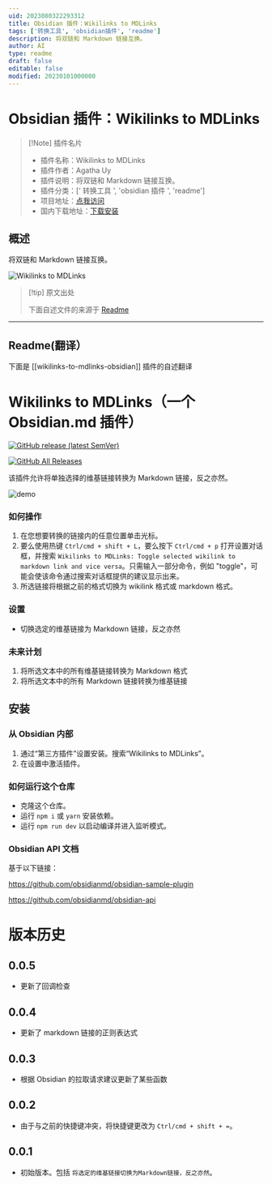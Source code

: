 ```yaml
---
uid: 2023080322293312
title: Obsidian 插件：Wikilinks to MDLinks
tags: ['转换工具', 'obsidian插件', 'readme']
description: 将双链和 Markdown 链接互换。
author: AI
type: readme
draft: false
editable: false
modified: 20230101000000
---
```


# Obsidian 插件：Wikilinks to MDLinks

> [!Note] 插件名片
> - 插件名称：Wikilinks to MDLinks
> - 插件作者：Agatha Uy
> - 插件说明：将双链和 Markdown 链接互换。
> - 插件分类：[' 转换工具 ', 'obsidian 插件 ', 'readme']
> - 项目地址：[点我访问](https://github.com/agathauy/wikilinks-to-mdlinks-obsidian)
> - 国内下载地址：[下载安装](https://pkmer.cn/products/plugin/pluginMarket/?wikilinks-to-mdlinks-obsidian)

## 概述

将双链和 Markdown 链接互换。

![Wikilinks to MDLinks](https://cdn.pkmer.cn/covers/wikilinks-to-mdlinks-obsidian.gif!pkmer)

> [!tip] 原文出处
>
>下面自述文件的来源于 [Readme](https://ghproxy.net/https://raw.githubusercontent.com/agathauy/wikilinks-to-mdlinks-obsidian/master/README.md)

---

## Readme(翻译）

下面是 [[wikilinks-to-mdlinks-obsidian]] 插件的自述翻译

# Wikilinks to MDLinks（一个 Obsidian.md 插件）

[![GitHub release (latest SemVer)](https://img.shields.io/github/v/release/agathauy/wikilinks-to-mdlinks-obsidian)](https://github.com/agathauy/wikilinks-to-mdlinks-obsidian/releases/latest)

[![GitHub All Releases](https://img.shields.io/github/downloads/agathauy/wikilinks-to-mdlinks-obsidian/total)](https://github.com/agathauy/wikilinks-to-mdlinks-obsidian/releases)

该插件允许将单独选择的维基链接转换为 Markdown 链接，反之亦然。

![demo](https://raw.githubusercontent.com/agathauy/wikilinks-to-mdlinks-obsidian/master/demo2.gif)

### 如何操作

1. 在您想要转换的链接内的任意位置单击光标。
2. 要么使用热键 `Ctrl/cmd + shift + L`，要么按下 `Ctrl/cmd + p` 打开设置对话框，并搜索 `Wikilinks to MDLinks: Toggle selected wikilink to markdown link and vice versa`。只需输入一部分命令，例如 "toggle"，可能会使该命令通过搜索对话框提供的建议显示出来。
3. 所选链接将根据之前的格式切换为 wikilink 格式或 markdown 格式。

### 设置

- 切换选定的维基链接为 Markdown 链接，反之亦然

### 未来计划

1. 将所选文本中的所有维基链接转换为 Markdown 格式
2. 将所选文本中的所有 Markdown 链接转换为维基链接

## 安装

### 从 Obsidian 内部

1. 通过“第三方插件”设置安装。搜索“Wikilinks to MDLinks”。
2. 在设置中激活插件。

### 如何运行这个仓库

- 克隆这个仓库。
- 运行 `npm i` 或 `yarn` 安装依赖。
- 运行 `npm run dev` 以启动编译并进入监听模式。

### Obsidian API 文档

基于以下链接：

<https://github.com/obsidianmd/obsidian-sample-plugin>

<https://github.com/obsidianmd/obsidian-api>

# 版本历史

## 0.0.5

- 更新了回调检查

## 0.0.4

- 更新了 markdown 链接的正则表达式

## 0.0.3

- 根据 Obsidian 的拉取请求建议更新了某些函数

## 0.0.2

- 由于与之前的快捷键冲突，将快捷键更改为 `Ctrl/cmd + shift + =`。

## 0.0.1

- 初始版本。包括 `将选定的维基链接切换为Markdown链接，反之亦然`。



